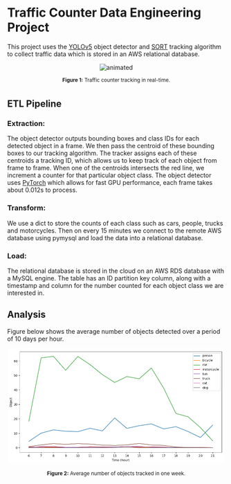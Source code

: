 # Traffic Counter Data Engineering Project

This project uses the [YOLOv5](https://github.com/ultralytics/yolov5) object detector and
[SORT](https://github.com/abewley/sort) tracking algorithm to collect traffic data which is stored in an AWS
relational database.

<p align="center">
  <img src="data/videos/detected.gif" alt="animated" />
</p>

<p align="center">
    <sup><strong>Figure 1:</strong> Traffic counter tracking in real-time.</sup>
</p>


## ETL Pipeline

### Extraction:
The object detector outputs bounding boxes and class IDs for each detected object in a frame. We then pass the centroid
of these bounding boxes to our tracking algorithm. The tracker assigns each of these centroids a tracking ID, which
allows us to keep track of each object from frame to frame. When one of the centroids intersects the red line, we
increment a counter for that particular object class. The object detector uses [PyTorch](https://pytorch.org/) which
allows for fast GPU performance, each frame takes about 0.012s to process.

### Transform:
We use a dict to store the counts of each class such as cars, people, trucks and motorcycles. Then on every 15 minutes
we connect to the remote AWS database using pymysql and load the data into a relational database.

### Load:
The relational database is stored in the cloud on an AWS RDS database with a MySQL engine. The table has an ID partition
key column, along with a timestamp and column for the number counted for each object class we are interested in.

## Analysis
Figure below shows the average number of objects detected over a period of 10 days per hour.

<p align="center">
  <img src="data/traffic_data_plot.png" width="500">
</p>

<p align="center">
    <sup><strong>Figure 2:</strong> Average number of objects tracked in one week.</sup>
</p>



